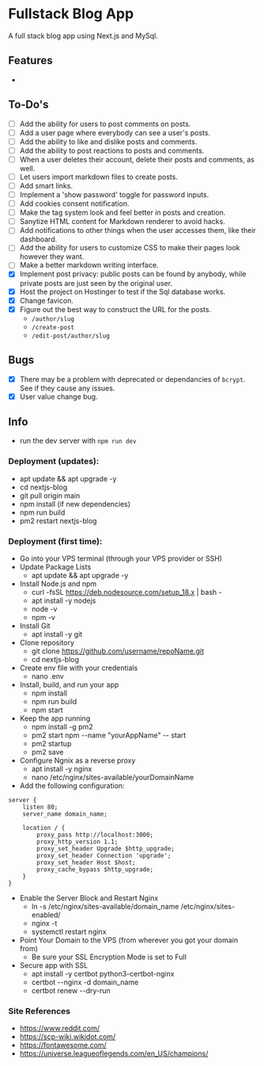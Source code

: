 # Fullstack Blog App

A full stack blog app using Next.js and MySql.

## Features

- 

## To-Do's

- [ ] Add the ability for users to post comments on posts.
- [ ] Add a user page where everybody can see a user's posts.
- [ ] Add the ability to like and dislike posts and comments.
- [ ] Add the ability to post reactions to posts and comments.
- [ ] When a user deletes their account, delete their posts and comments, as well.
- [ ] Let users import markdown files to create posts.
- [ ] Add smart links.
- [ ] Implement a 'show password' toggle for password inputs.
- [ ] Add cookies consent notification.
- [ ] Make the tag system look and feel better in posts and creation.
- [ ] Sanytize HTML content for Markdown renderer to avoid hacks.
- [ ] Add notifications to   other things when the user accesses them, like their dashboard.
- [ ] Add the ability for users to customize CSS to make their pages look however they want.
- [ ] Make a better markdown writing interface.
- [x] Implement post privacy: public posts can be found by anybody, while private posts are just seen by the original user.
- [x] Host the project on Hostinger to test if the Sql database works.
- [x] Change favicon.
- [x] Figure out the best way to construct the URL for the posts.
  - `/author/slug`
  - `/create-post`
  - `/edit-post/author/slug`

## Bugs

- [x] There may be a problem with deprecated or dependancies of `bcrypt`. See if they cause any issues.
- [x] User value change bug.

## Info

- run the dev server with `npm run dev`

### Deployment (updates):

- apt update && apt upgrade -y
- cd nextjs-blog
- git pull origin main
- npm install (if new dependencies)
- npm run build
- pm2 restart nextjs-blog

### Deployment (first time):

- Go into your VPS terminal (through your VPS provider or SSH)
- Update Package Lists
  - apt update && apt upgrade -y
- Install Node.js and npm
  - curl -fsSL https://deb.nodesource.com/setup_18.x | bash -
  - apt install -y nodejs
  - node -v
  - npm -v
- Install Git
  - apt install -y git
- Clone repository
  - git clone https://github.com/username/repoName.git
  - cd nextjs-blog
- Create env file with your credentials
  - nano .env
- Install, build, and run your app
  - npm install
  - npm run build
  - npm start
- Keep the app running
  - npm install -g pm2
  - pm2 start npm --name "yourAppName" -- start
  - pm2 startup
  - pm2 save
- Configure Ngnix as a reverse proxy
  - apt install -y nginx
  - nano /etc/nginx/sites-available/yourDomainName
- Add the following configuration:

```
server {
    listen 80;
    server_name domain_name;

    location / {
        proxy_pass http://localhost:3000;
        proxy_http_version 1.1;
        proxy_set_header Upgrade $http_upgrade;
        proxy_set_header Connection 'upgrade';
        proxy_set_header Host $host;
        proxy_cache_bypass $http_upgrade;
    }
}
```

- Enable the Server Block and Restart Nginx
  - ln -s /etc/nginx/sites-available/domain_name /etc/nginx/sites-enabled/
  - nginx -t
  - systemctl restart nginx
- Point Your Domain to the VPS (from wherever you got your domain from)
  - Be sure your SSL Encryption Mode is set to Full
- Secure app with SSL
  - apt install -y certbot python3-certbot-nginx
  - certbot --nginx -d domain_name
  - certbot renew --dry-run

### Site References

- https://www.reddit.com/
- https://scp-wiki.wikidot.com/
- https://fontawesome.com/
- https://universe.leagueoflegends.com/en_US/champions/